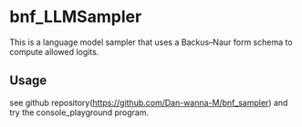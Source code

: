 # bnf_LLMSampler
This is a language model sampler that uses a Backus–Naur form schema to compute allowed logits.
## Usage
see github repository(https://github.com/Dan-wanna-M/bnf_sampler) and try the console_playground program.